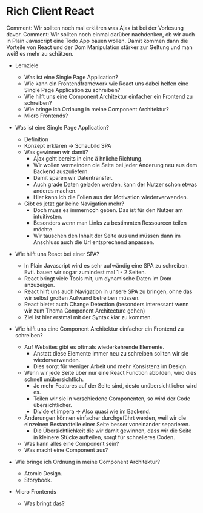 # Rich Client React

Comment: Wir sollten noch mal erklären was Ajax ist bei der Vorlesung davor.
Comment: Wir sollten noch einmal darüber nachdenken, ob wir auch in Plain Javascript eine Todo App bauen wollen. Damit kommen dann die Vorteile von React und der Dom Manipulation stärker zur Geltung und man weiß es mehr zu schätzen.

- Lernziele
    - Was ist eine Single Page Application?
    - Wie kann ein Frontendframework wie React uns dabei helfen eine Single Page Application zu schreiben?
    - Wie hilft uns eine Component Architektur einfacher ein Frontend zu schreiben?
    - Wie bringe ich Ordnung in meine Component Architektur?
    - Micro Frontends?

- Was ist eine Single Page Application?
    - Definition
    - Konzept erklären -> Schaubild SPA
    - Was gewinnen wir damit?
        - Ajax geht bereits in eine ä hnliche Richtung.
        - Wir wollen vermeinden die Seite bei jeder Änderung neu aus dem Backend auszuliefern.
        - Damit sparen wir Datentransfer.
        - Auch grade Daten geladen werden, kann der Nutzer schon etwas anderes machen.
        - Hier kann ich die Folien aus der Motivation wiederverwenden.
    - Gibt es jetzt gar keine Navigation mehr?
        - Doch muss es immernoch geben. Das ist für den Nutzer am intuitivsten. 
        - Besonders wenn man Links zu bestimmten Ressourcen teilen möchte.
        - Wir tauschen den Inhalt der Seite aus und müssen dann im Anschluss auch die Url entsprechend anpassen.
- Wie hilft uns React bei einer SPA?
    - In Plain Javascript wird es sehr aufwändig eine SPA zu schreiben. Evtl. bauen wir sogar zumindest mal 1 - 2 Seiten.
    - React bringt viele Tools mit, um dynamische Daten im Dom anzuzeigen.
    - React hilft uns auch Navigation in unsere SPA zu bringen, ohne das wir selbst großen Aufwand betreiben müssen.
    - React bietet auch Change Detection (besonders interessant wenn wir zum Thema Component Architecture gehen)
    - Ziel ist hier erstmal mit der Syntax klar zu kommen.
- Wie hilft uns eine Component Architektur einfacher ein Frontend zu schreiben?
    - Auf Websites gibt es oftmals wiederkehrende Elemente.
        - Anstatt diese Elemente immer neu zu schreiben sollten wir sie wiederverwenden.
        - Dies sorgt für weniger Arbeit und mehr Konsistenz im Design.
    - Wenn wir jede Seite über nur eine React Function abbilden, wird dies schnell unübersichtlich.
        - Je mehr Features auf der Seite sind, desto unübersichtlicher wird es.
        - Teilen wir sie in verschiedene Componenten, so wird der Code übersichtlicher.
        - Divide et impera -> Also quasi wie im Backend.
    - Änderungen können einfacher durchgeführt werden, weil wir die einzelnen Bestandteile einer Seite besser voneinander separieren.
        - Die Übersichtlichkeit die wir damit gewinnen, dass wir die Seite in kleinere Stücke aufteilen, sorgt für schnelleres Coden.
    - Was kann alles eine Component sein?
    - Was macht eine Component aus?
- Wie bringe ich Ordnung in meine Component Architektur?
    - Atomic Design.
    - Storybook.
- Micro Frontends
    - Was bringt das?
    

